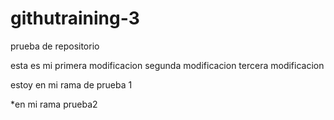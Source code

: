 # githutraining-3
prueba de repositorio

esta es mi primera modificacion
segunda modificacion
tercera modificacion

estoy en mi rama de prueba 1

*en mi rama prueba2